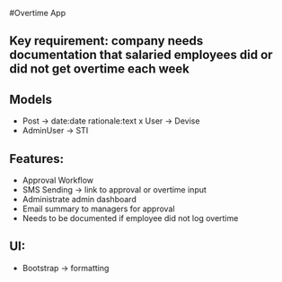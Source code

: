 #Overtime App

## Key requirement: company needs documentation that salaried employees did or did not get overtime each week

## Models
- Post -> date:date rationale:text x User -> Devise
- AdminUser -> STI

## Features:
- Approval Workflow
- SMS Sending -> link to approval or overtime input
- Administrate admin dashboard
- Email summary to managers for approval
- Needs to be documented if employee did not log overtime

## UI:
- Bootstrap -> formatting
